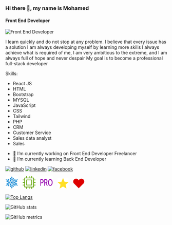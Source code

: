 
### Hi there 👋, my name is Mohamed
#### Front End Developer
![Front End Developer](https://scontent.fcai19-8.fna.fbcdn.net/v/t39.30808-6/382230564_2086835938361854_6785661100541732552_n.jpg?_nc_cat=102&ccb=1-7&_nc_sid=a2f6c7&_nc_ohc=MZfr7piwsCAAX9cUPOH&_nc_ht=scontent.fcai19-8.fna&oh=00_AfAjDhB-3TShSEp6wOrd367OBSiCGG6Va745ijESq8IAvQ&oe=6518217E)


I learn quickly and do not stop at any problem. I believe that every issue has a solution
I am always developing myself by learning more skills
I always achieve what is required of me, I am very ambitious to the extreme, and I am always full of hope and never despair
My goal is to become a professional full-stack developer


Skills:
* React JS 
* HTML
* Bootstrap
* MYSQL
* JavaScript
* CSS
* Tailwind
* PHP
* CRM
* Customer Service
* Sales data analyst
* Sales

- 🔭 I’m currently working on Front End Developer Freelancer 
- 🌱 I’m currently learning Back End Developer

 [<img src='https://cdn.jsdelivr.net/npm/simple-icons@3.0.1/icons/github.svg' alt='github' height='40'>](https://github.com/Mohamed-Abdellah89)  [<img src='https://cdn.jsdelivr.net/npm/simple-icons@3.0.1/icons/linkedin.svg' alt='linkedin' height='40'>](https://www.linkedin.com/in/mohamed-abdellah-105221217/)  [<img src='https://cdn.jsdelivr.net/npm/simple-icons@3.0.1/icons/facebook.svg' alt='facebook' height='40'>](https://www.facebook.com/profile.php?id=100011064040016&mibextid=LQQJ4d)  


<a href='https://archiveprogram.github.com/'><img src='https://raw.githubusercontent.com/acervenky/animated-github-badges/master/assets/acbadge.gif' width='40' height='40'></a> <a href='https://docs.github.com/en/developers'><img src='https://raw.githubusercontent.com/acervenky/animated-github-badges/master/assets/devbadge.gif' width='40' height='40'></a> <a href='https://github.com/pricing'><img src='https://raw.githubusercontent.com/acervenky/animated-github-badges/master/assets/pro.gif' width='40' height='40'></a> <a href='https://stars.github.com/'><img src='https://raw.githubusercontent.com/acervenky/animated-github-badges/master/assets/starbadge.gif' width='35' height='35'></a> <a href='https://docs.github.com/en/github/supporting-the-open-source-community-with-github-sponsors'><img src='https://raw.githubusercontent.com/acervenky/animated-github-badges/master/assets/sponsorbadge.gif' width='35' height='35'></a> 

[![Top Langs](https://github-readme-stats.vercel.app/api/top-langs/?username=Mohamed-Abdellah89)](https://github.com/anuraghazra/github-readme-stats)

![GitHub stats](https://github-readme-stats.vercel.app/api?username=Mohamed-Abdellah89&show_icons=true&count_private=true)  

![GitHub metrics](https://metrics.lecoq.io/Mohamed-Abdellah89)  

































<!--
**Mohamed-Abdellah89/Mohamed-Abdellah89** is a ✨ _special_ ✨ repository because its `README.md` (this file) appears on your GitHub profile.

Here are some ideas to get you started:

- 🔭 I’m currently working on ...
- 🌱 I’m currently learning ...
- 👯 I’m looking to collaborate on ...
- 🤔 I’m looking for help with ...
- 💬 Ask me about ...
- 📫 How to reach me: ...
- 😄 Pronouns: ...
- ⚡ Fun fact: ...
-->
